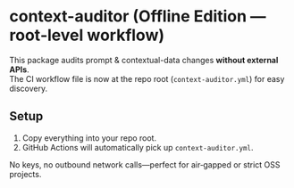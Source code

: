 # context-auditor (Offline Edition — root‑level workflow)

This package audits prompt & contextual-data changes **without external APIs**.  
The CI workflow file is now at the repo root (`context-auditor.yml`) for easy discovery.

## Setup
1. Copy everything into your repo root.
2. GitHub Actions will automatically pick up `context-auditor.yml`.

No keys, no outbound network calls—perfect for air‑gapped or strict OSS projects.